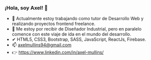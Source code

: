 ### ¡Hola, soy Axel! 👋

- 🔭 Actualmente estoy trabajando como tutor de Desarrollo Web y realizando proyectos frontend freelance.
- 🌱 Me estoy por recibir de Diseñador Industrial, pero en paralelo comence con este viaje de ida en el mundo del desarrollo.
- ✔  HTML5, CSS3, Bootstrap, SASS, JavaScript, ReactJs, Firebase.
- 📫 axelmullins94@gmail.com
- 👉 https://www.linkedin.com/in/axel-mullins/
